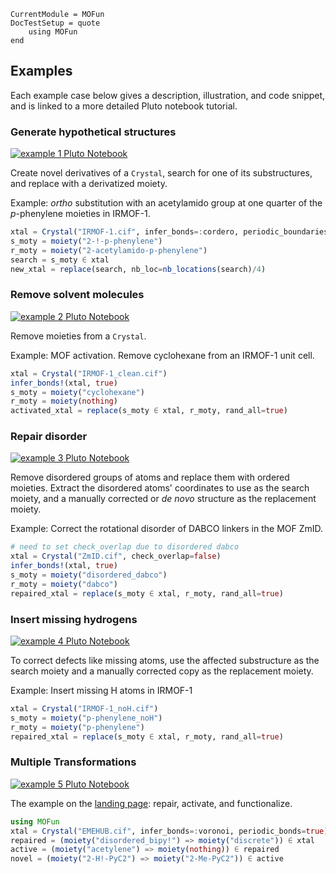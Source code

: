 ```@meta
CurrentModule = MOFun
DocTestSetup = quote
    using MOFun
end
```

## Examples

Each example case below gives a description, illustration, and code snippet,
and is linked to a more detailed Pluto notebook tutorial.

### Generate hypothetical structures

[![example 1](../../../assets/IRMOF1example.png)
Pluto Notebook](../../../examples/IRMOF1.jl)

Create novel derivatives of a `Crystal`, search for one of its substructures,
and replace with a derivatized moiety.

Example: *ortho* substitution with an acetylamido group at one quarter of the
*p*-phenylene moieties in IRMOF-1.

```julia
xtal = Crystal("IRMOF-1.cif", infer_bonds=:cordero, periodic_boundaries=true)
s_moty = moiety("2-!-p-phenylene")
r_moty = moiety("2-acetylamido-p-phenylene")
search = s_moty ∈ xtal
new_xtal = replace(search, nb_loc=nb_locations(search)/4)
```

### Remove solvent molecules

[![example 2](../../../assets/solventexample.png)
Pluto Notebook](../../../examples/solvent.jl)

Remove moieties from a `Crystal`.

Example: MOF activation.  Remove cyclohexane from an IRMOF-1 unit cell.

```julia
xtal = Crystal("IRMOF-1_clean.cif")
infer_bonds!(xtal, true)
s_moty = moiety("cyclohexane")
r_moty = moiety(nothing)
activated_xtal = replace(s_moty ∈ xtal, r_moty, rand_all=true)
```

### Repair disorder

[![example 3](../../../assets/disorderexample.png)
Pluto Notebook](../../../examples/disorder.jl)

Remove disordered groups of atoms and replace them with ordered moieties.
Extract the disordered atoms' coordinates to use as the search moiety, and a
manually corrected or *de novo* structure as the replacement moiety.

Example: Correct the rotational disorder of DABCO linkers in the MOF ZmID.

```julia
# need to set check_overlap due to disordered dabco
xtal = Crystal("ZmID.cif", check_overlap=false)
infer_bonds!(xtal, true)
s_moty = moiety("disordered_dabco")
r_moty = moiety("dabco")
repaired_xtal = replace(s_moty ∈ xtal, r_moty, rand_all=true)
```

### Insert missing hydrogens

[![example 4](../../../assets/missingHexample.png)
Pluto Notebook](../../../examples/missingH.jl)

To correct defects like missing atoms, use the affected substructure as the search
moiety and a manually corrected copy as the replacement moiety.

Example: Insert missing H atoms in IRMOF-1


```julia
xtal = Crystal("IRMOF-1_noH.cif")
s_moty = moiety("p-phenylene_noH")
r_moty = moiety("p-phenylene")
repaired_xtal = replace(s_moty ∈ xtal, r_moty, rand_all=true)
```

### Multiple Transformations

[![example 5](../../../assets/landingpageexample.png)
Pluto Notebook](../../../examples/landingpage.jl)

The example on the [landing page](../../../index.md): repair, activate, and functionalize.

```julia
using MOFun
xtal = Crystal("EMEHUB.cif", infer_bonds=:voronoi, periodic_bonds=true)
repaired = (moiety("disordered_bipy!") => moiety("discrete")) ∈ xtal
active = (moiety("acetylene") => moiety(nothing)) ∈ repaired
novel = (moiety("2-H!-PyC2") => moiety("2-Me-PyC2")) ∈ active
```
